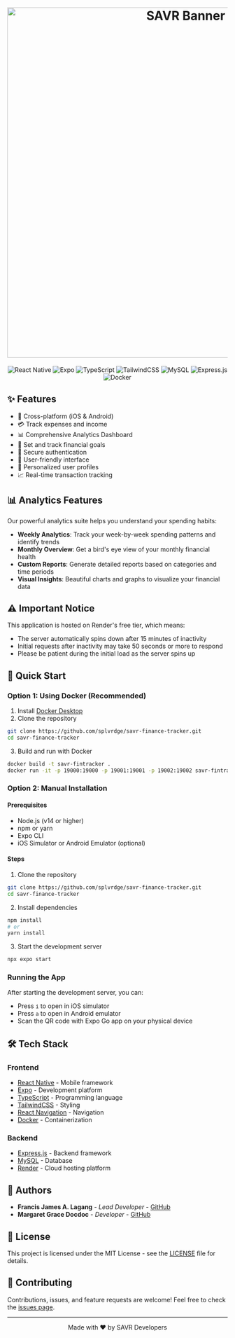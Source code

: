 <div align="center">

<h1>
  <img src="./assets/images/SAVR-Banner.png" alt="SAVR Banner" width="800"/>
</h1>

![React Native](https://img.shields.io/badge/React_Native-20232A?style=for-the-badge&logo=react&logoColor=61DAFB)
![Expo](https://img.shields.io/badge/Expo-000020?style=for-the-badge&logo=expo&logoColor=white)
![TypeScript](https://img.shields.io/badge/TypeScript-007ACC?style=for-the-badge&logo=typescript&logoColor=white)
![TailwindCSS](https://img.shields.io/badge/Tailwind_CSS-38B2AC?style=for-the-badge&logo=tailwind-css&logoColor=white)
![MySQL](https://img.shields.io/badge/MySQL-005C84?style=for-the-badge&logo=mysql&logoColor=white)
![Express.js](https://img.shields.io/badge/Express.js-404D59?style=for-the-badge)
![Docker](https://img.shields.io/badge/Docker-2496ED?style=for-the-badge&logo=docker&logoColor=white)

</div>

## ✨ Features

- 📱 Cross-platform (iOS & Android)
- 💳 Track expenses and income
- 📊 Comprehensive Analytics Dashboard
- 🎯 Set and track financial goals
- 🔐 Secure authentication
- 📱 User-friendly interface
- 👤 Personalized user profiles
- 📈 Real-time transaction tracking

## 📊 Analytics Features

Our powerful analytics suite helps you understand your spending habits:

- **Weekly Analytics**: Track your week-by-week spending patterns and identify trends
- **Monthly Overview**: Get a bird's eye view of your monthly financial health
- **Custom Reports**: Generate detailed reports based on categories and time periods
- **Visual Insights**: Beautiful charts and graphs to visualize your financial data

## ⚠️ Important Notice

This application is hosted on Render's free tier, which means:
- The server automatically spins down after 15 minutes of inactivity
- Initial requests after inactivity may take 50 seconds or more to respond
- Please be patient during the initial load as the server spins up

## 🚀 Quick Start

### Option 1: Using Docker (Recommended)

1. Install [Docker Desktop](https://www.docker.com/products/docker-desktop/)
2. Clone the repository
```bash
git clone https://github.com/splvrdge/savr-finance-tracker.git
cd savr-finance-tracker
```

3. Build and run with Docker
```bash
docker build -t savr-fintracker .
docker run -it -p 19000:19000 -p 19001:19001 -p 19002:19002 savr-fintracker
```

### Option 2: Manual Installation

#### Prerequisites

- Node.js (v14 or higher)
- npm or yarn
- Expo CLI
- iOS Simulator or Android Emulator (optional)

#### Steps

1. Clone the repository
```bash
git clone https://github.com/splvrdge/savr-finance-tracker.git
cd savr-finance-tracker
```

2. Install dependencies
```bash
npm install
# or
yarn install
```

3. Start the development server
```bash
npx expo start
```

### Running the App

After starting the development server, you can:
- Press `i` to open in iOS simulator
- Press `a` to open in Android emulator
- Scan the QR code with Expo Go app on your physical device

## 🛠️ Tech Stack

### Frontend
- [React Native](https://reactnative.dev/) - Mobile framework
- [Expo](https://expo.dev/) - Development platform
- [TypeScript](https://www.typescriptlang.org/) - Programming language
- [TailwindCSS](https://tailwindcss.com/) - Styling
- [React Navigation](https://reactnavigation.org/) - Navigation
- [Docker](https://www.docker.com/) - Containerization

### Backend
- [Express.js](https://expressjs.com/) - Backend framework
- [MySQL](https://www.mysql.com/) - Database
- [Render](https://render.com/) - Cloud hosting platform

## 👥 Authors

- **Francis James A. Lagang** - _Lead Developer_ - [GitHub](https://github.com/splvrdge)
- **Margaret Grace Docdoc** - _Developer_ - [GitHub](https://github.com/dushaaaa)

## 📄 License

This project is licensed under the MIT License - see the [LICENSE](LICENSE) file for details.

## 🤝 Contributing

Contributions, issues, and feature requests are welcome! Feel free to check the [issues page](https://github.com/splvrdge/savr-finance-tracker/issues).

---

<div align="center">

Made with ❤️ by SAVR Developers

</div>
